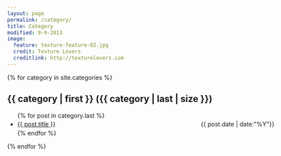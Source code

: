 ```yaml
---
layout: page
permalink: /category/
title: Category
modified: 9-9-2013
image:
  feature: texture-feature-02.jpg
  credit: Texture Lovers
  creditlink: http://texturelovers.com
---
```



{% for category in site.categories %}
<h2><a name={{ category | first }}>{{ category | first }}<span style="margin-left:5px;">({{ category | last | size }})</span></a></h2>
<ul class="arc-list">
{% for post in category.last %}
<li style="width:600px;line-height:24px;"><a href="{{ post.url }}" style="border:none;">{{ post.title }}</a><span style="float:right;">{{ post.date | date:"%Y"}}</span></li>
{% endfor %}
</ul>
{% endfor %}

